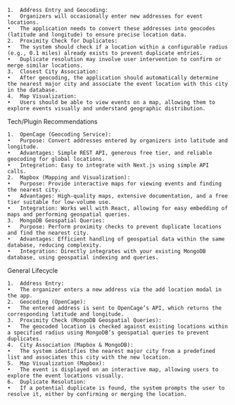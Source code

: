     1.	Address Entry and Geocoding:
    •	Organizers will occasionally enter new addresses for event locations.
    •	The application needs to convert these addresses into geocodes (latitude and longitude) to ensure precise location data.
    2.	Proximity Check for Duplicates:
    •	The system should check if a location within a configurable radius (e.g., 0.1 miles) already exists to prevent duplicate entries.
    •	Duplicate resolution may involve user intervention to confirm or merge similar locations.
    3.	Closest City Association:
    •	After geocoding, the application should automatically determine the nearest major city and associate the event location with this city in the database.
    4.	Map Visualization:
    •	Users should be able to view events on a map, allowing them to explore events visually and understand geographic distribution.

Tech/Plugin Recommendations

    1.	OpenCage (Geocoding Service):
    •	Purpose: Convert addresses entered by organizers into latitude and longitude.
    •	Advantages: Simple REST API, generous free tier, and reliable geocoding for global locations.
    •	Integration: Easy to integrate with Next.js using simple API calls.
    2.	Mapbox (Mapping and Visualization):
    •	Purpose: Provide interactive maps for viewing events and finding the nearest city.
    •	Advantages: High-quality maps, extensive documentation, and a free tier suitable for low-volume use.
    •	Integration: Works well with React, allowing for easy embedding of maps and performing geospatial queries.
    3.	MongoDB Geospatial Queries:
    •	Purpose: Perform proximity checks to prevent duplicate locations and find the nearest city.
    •	Advantages: Efficient handling of geospatial data within the same database, reducing complexity.
    •	Integration: Directly integrates with your existing MongoDB database, using geospatial indexing and queries.

General Lifecycle

    1.	Address Entry:
    •	The organizer enters a new address via the add location modal in the app.
    2.	Geocoding (OpenCage):
    •	The entered address is sent to OpenCage’s API, which returns the corresponding latitude and longitude.
    3.	Proximity Check (MongoDB Geospatial Queries):
    •	The geocoded location is checked against existing locations within a specified radius using MongoDB’s geospatial queries to prevent duplicates.
    4.	City Association (Mapbox & MongoDB):
    •	The system identifies the nearest major city from a predefined list and associates this city with the new location.
    5.	Map Visualization (Mapbox):
    •	The event is displayed on an interactive map, allowing users to explore the event locations visually.
    6.	Duplicate Resolution:
    •	If a potential duplicate is found, the system prompts the user to resolve it, either by confirming or merging the location.
